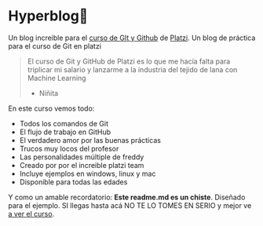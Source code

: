 # Hyperblog💚
Un blog increible para el [curso de GIt y Github](https://platzi.com/cursos/git-github/ "curso de GIt y Github") de [Platzi](https://platzi.com/ "Platzi").
Un blog de práctica para el curso de Git en platzi

>El curso de Git y GitHub de Platzi es lo que me hacía falta para triplicar mi salario y lanzarme a la industria del tejido de lana con Machine Learning
> * Niñita

En este curso vemos todo:
* Todos los comandos de Git
* El flujo de trabajo en GitHub
* El verdadero amor por las buenas prácticas
* Trucos muy locos del profesor
* Las personalidades múltiple de freddy
* Creado por por el increible platzi team
* Incluye ejemplos en windows, linux y mac
* Disponible para todas las edades

Y como un amable recordatorio: **Este readme.md es un chiste**. Diseñado para el ejemplo. SI llegas hasta acá NO TE LO TOMES EN SERIO y mejor ve [a ver el curso](https://platzi.com/cursos/git-github/ "a ver el curso").